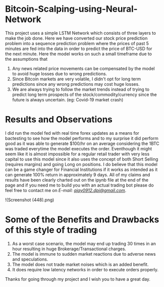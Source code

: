 # Bitcoin-Scalping-using-Neural-Network

This project uses a simple LSTM Network which consists of three layers to make the job done. Here we have converted our stock price prediction problem into a sequence prediction  problem where the prices of past 5 minutes are fed into the data in order to predict the price of BTC-USD for the next minute. Here the model works on such a small timeframe due to the assumptions that 
1. Any news related price movements can be compensated by the model to avoid huge losses due to wrong predictions.
2. Since Bitcoin markets are very volatile, I didn't opt for long term predictions since any wrong predictions may cost huge losses.
3. We are always trying to follow the market trends instead of trying to predict long term prospects of the stock/commodity/currency since the future is always uncertain. (eg: Covid-19 market crash)

# Results and Observations 

I did run the model fed with real time forex updates as a means for bactesting to see how the model performs and to my surprise it did perform good as it was able to generate $100/hr on an average considering the 1BTC was traded everytime the model executes the order. Eventhough it might seem like it is almost impossible for a regular retail trader with very less capital to use this model since it also uses the concept of both Short Selling (requires margins) and going Long on positions. 
I do believe that this model can be a game changer for Financial Institutions if it works as intended as it can generate 100% return in approximately 9 days. All of my claims and results have been clearly charted out on the ipynb file at the end of the page and if you need me to build you with an actual trading bot please do feel free to contact me on *E-mail: ajay0912.dpi@gmail.com*.

!(Screenshot (448).png)

# Some of the Benefits and Drawbacks of this style of trading

1. As a worst case scenario, the model may end up trading 30 times in an hour resulting in huge Brokerage/Transactional charges.
2. The model is immune to sudden market reactions due to adverse news and speculations.
3. The model does not trade market noises which is an added benefit.
4. It does require low latency networks in order to execute orders properly.

Thanks for going through my project and I wish you to have a great day.
